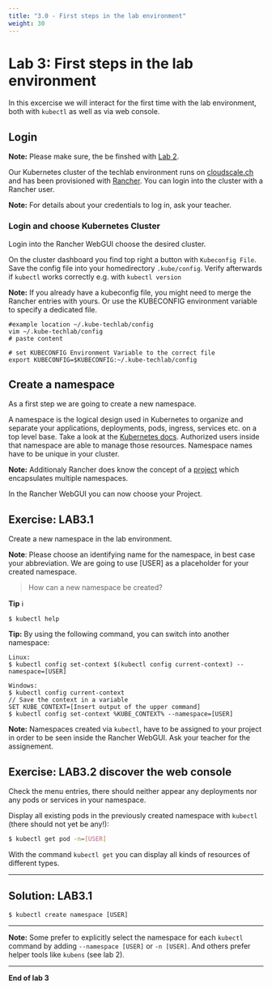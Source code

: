 ```yaml
---
title: "3.0 - First steps in the lab environment"
weight: 30
---
```


# Lab 3: First steps in the lab environment

In this excercise we will interact for the first time with the lab environment, both with `kubectl` as well as via web console.

## Login

**Note:** Please make sure, the be finshed with [Lab 2](02_cli.md).

Our Kubernetes cluster of the techlab environment runs on [cloudscale.ch](https://cloudscale.ch) and has been provisioned with [Rancher](https://rancher.com/). You can login into the cluster with a Rancher user.

**Note:** For details about your credentials to log in, ask your teacher.



### Login and choose Kubernetes Cluster

Login into the Rancher WebGUI choose the desired cluster.


On the cluster dashboard you find top right a button with `Kubeconfig File`. Save the config file into your homedirectory `.kube/config`. Verify afterwards if `kubectl` works correctly e.g. with `kubectl version`

**Note:** If you already have a kubeconfig file, you might need to merge the Rancher entries with yours. Or use the KUBECONFIG environment variable to specify a dedicated file.

```
#example location ~/.kube-techlab/config
vim ~/.kube-techlab/config
# paste content 

# set KUBECONFIG Environment Variable to the correct file
export KUBECONFIG=$KUBECONFIG:~/.kube-techlab/config
```


## Create a namespace

As a first step we are going to create a new namespace. 

A namespace is the logical design used in Kubernetes to organize and separate your applications, deployments, pods, ingress, services etc. on a top level base. Take a look at the [Kubernetes docs](https://kubernetes.io/docs/concepts/overview/working-with-objects/namespaces/). Authorized users inside that namespace are able to manage those resources. Namespace names have to be unique in your cluster.

**Note:** Additionaly Rancher does know the concept of a [project](https://rancher.com/docs/rancher/v2.x/en/cluster-admin/projects-and-namespaces/) which encapsulates multiple namespaces.

In the Rancher WebGUI you can now choose your Project.



## Exercise: LAB3.1

Create a new namespace in the lab environment.

**Note**: Please choose an identifying name for the namespace, in best case your abbreviation. We are going to use [USER] as a placeholder for your created namespace.

> How can a new namespace be created?

**Tip** :information_source:
```
$ kubectl help
```

**Tip:** By using the following command, you can switch into another namespace:
```
Linux:
$ kubectl config set-context $(kubectl config current-context) --namespace=[USER]
```

```
Windows:
$ kubectl config current-context
// Save the context in a variable
SET KUBE_CONTEXT=[Insert output of the upper command]
$ kubectl config set-context %KUBE_CONTEXT% --namespace=[USER]
```


**Note:** Namespaces created via `kubectl`, have to be assigned to your project in order to be seen inside the Rancher WebGUI. Ask your teacher for the assignement.

## Exercise: LAB3.2 discover the web console


Check the menu entries, there should neither appear any deployments nor any pods or services in your namespace.

Display all existing pods in the previously created namespace with `kubectl`  (there should not yet be any!):

```bash
$ kubectl get pod -n=[USER]
```

With the command `kubectl get` you can display all kinds of resources of different types.

---

## Solution: LAB3.1

```
$ kubectl create namespace [USER]
```
---

**Note:** Some prefer to explicitly select the namespace for each `kubectl` command by adding `--namespace [USER]` 
or `-n [USER]`. And others prefer helper tools like `kubens` (see lab 2).

---

**End of lab 3**
